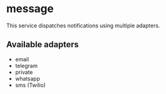 # message

This service dispatches notifications using multiple adapters.

## Available adapters

- email
- telegram
- private
- whatsapp
- sms (Twilio)
